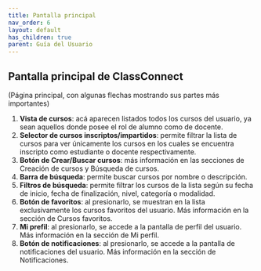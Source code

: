 ```yaml
---
title: Pantalla principal
nav_order: 6
layout: default
has_children: true
parent: Guía del Usuario
---
```


## Pantalla principal de ClassConnect

(Página principal, con algunas flechas mostrando sus partes más importantes)

1. **Vista de cursos**: acá aparecen listados todos los cursos del usuario, ya sean aquellos donde posee el rol de alumno como de docente.
2. **Selector de cursos inscriptos/impartidos**: permite filtrar la lista de cursos para ver únicamente los cursos en los cuales se encuentra inscripto como estudiante o docente respectivamente.
3. **Botón de Crear/Buscar cursos**: más información en las secciones de Creación de cursos y Búsqueda de cursos.
4. **Barra de búsqueda**: permite buscar cursos por nombre o descripción.
5. **Filtros de búsqueda**: permite filtrar los cursos de la lista según su fecha de inicio, fecha de finalización, nivel, categoría o modalidad.
6. **Botón de favoritos**: al presionarlo, se muestran en la lista exclusivamente los cursos favoritos del usuario. Más información en la sección de Cursos favoritos.
7. **Mi prefil**: al presionarlo, se accede a la pantalla de perfil del usuario. Más información en la sección de Mi perfil.
8. **Botón de notificaciones**: al presionarlo, se accede a la pantalla de notificaciones del usuario. Más información en la sección de Notificaciones.
